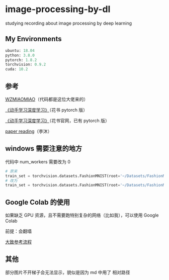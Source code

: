# image-processing-by-dl
studying recording about image processing by deep learning

## My Environments

```python
ubuntu: 18.04
python: 3.8.0
pytorch: 1.8.2
torchvision: 0.9.2
cuda: 10.2
```

## 参考

[WZMIAOMIAO](https://github.com/WZMIAOMIAO/deep-learning-for-image-processing)（代码都是这位大佬来的）

[《动手学习深度学习》](https://tangshusen.me/Dive-into-DL-PyTorch/#/)（花书 pytorch 版）

[《动手学习深度学习》](https://zh.d2l.ai/index.html)（花书官网，已有 pytorch 版）

[paper reading](https://github.com/mli/paper-reading)（李沐）

## windows 需要注意的地方

代码中 num_workers 需要改为 0

```python
# 原来
train_set = torchvision.datasets.FashionMNIST(root='~/Datasets/FashionMNIST', train=True, download=True, transform=transform, num_workers=4)
# 改为
train_set = torchvision.datasets.FashionMNIST(root='~/Datasets/FashionMNIST', train=True, download=True, transform=transform, num_workers=0)
```

## Google Colab 的使用

如果缺乏 GPU 资源，且不需要跑特别复杂的网络（比如我），可以使用 Google Colab

前提：会翻墙

[大致参考流程](https://github.com/hucorz/image-processing-by-dl/blob/main/others/google_colab_example.ipynb)

## 其他

部分图片不开梯子会无法显示，貌似是因为 md 中用了 相对路径

